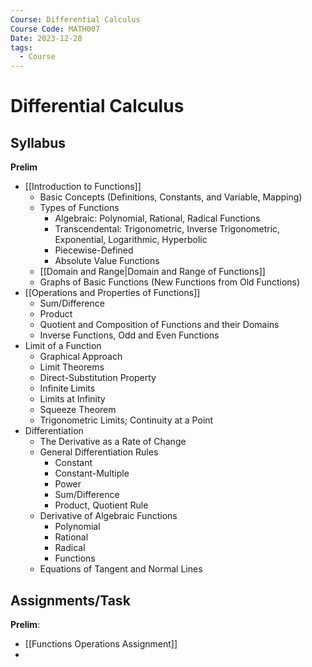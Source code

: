 ```yaml
---
Course: Differential Calculus
Course Code: MATH007
Date: 2023-12-28
tags:
  - Course
---
```

# Differential Calculus
## Syllabus
**Prelim**
- [[Introduction to Functions]]
	- Basic Concepts (Definitions, Constants, and Variable, Mapping)
	- Types of Functions
		- Algebraic: Polynomial, Rational, Radical Functions
		- Transcendental: Trigonometric, Inverse Trigonometric, Exponential, Logarithmic, Hyperbolic
		- Piecewise-Defined
		- Absolute Value Functions
	- [[Domain and Range|Domain and Range of Functions]]
	- Graphs of Basic Functions (New Functions from Old Functions)
- [[Operations and Properties of Functions]]
	- Sum/Difference
	- Product
	- Quotient and Composition of Functions and their Domains
	- Inverse Functions, Odd and Even Functions
- Limit of a Function
	- Graphical Approach
	- Limit Theorems
	- Direct-Substitution Property
	- Infinite Limits
	- Limits at Infinity
	- Squeeze Theorem
	- Trigonometric Limits; Continuity at a Point
- Differentiation 
	- The Derivative as a Rate of Change
	- General Differentiation Rules 
		- Constant
		- Constant-Multiple
		- Power
		- Sum/Difference
		- Product, Quotient Rule
	- Derivative of Algebraic Functions
		- Polynomial
		- Rational
		- Radical
		- Functions
	- Equations of Tangent and Normal Lines
## Assignments/Task
**Prelim**:
- [[Functions Operations Assignment]]
- 